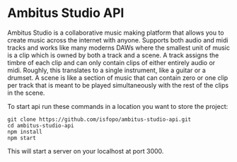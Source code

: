 # Ambitus Studio API

Ambitus Studio is a collaborative music making platform that allows you to create music across the internet with anyone. Supports both audio and midi tracks and works like many moderns DAWs where the smallest unit of music is a clip which is owned by both a track and a scene. A track assigns the timbre of each clip and can only contain clips of either entirely audio or midi. Roughly, this translates to a single instrument, like a guitar or a drumset. A scene is like a section of music that can contain zero or one clip per track that is meant to be played simultaneously with the rest of the clips in the scene.

To start api run these commands in a location you want to store the project:

```shell
git clone https://github.com/isfopo/ambitus-studio-api.git
cd ambitus-studio-api
npm install
npm start
```

This will start a server on your localhost at port 3000.
